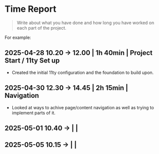 # Time Report

> Write about what you have done and how long you have worked on each part of the project.

For example: 

## 2025-04-28 10.20 -> 12.00 | 1h 40min | Project Start / 11ty Set up
  - Created the initial 11ty configuration and the foundation to build upon.

## 2025-04-30 12.30 -> 14.45 | 2h 15min | Navigation
 - Looked at ways to achive page/content navigation as well as trying to implement parts of it.

## 2025-05-01 10.40 -> |  | 


## 2025-05-05 10.15 -> |  |